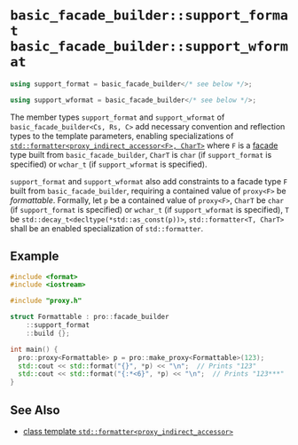 # `basic_facade_builder::support_format`<br />`basic_facade_builder::support_wformat`

```cpp
using support_format = basic_facade_builder</* see below */>;

using support_wformat = basic_facade_builder</* see below */>;
```

The member types `support_format` and `support_wformat` of `basic_facade_builder<Cs, Rs, C>` add necessary convention and reflection types to the template parameters, enabling specializations of [`std::formatter<proxy_indirect_accessor<F>, CharT>`](../formatter_proxy_indirect_accessor.md) where `F` is a [facade](../facade.md) type built from `basic_facade_builder`, `CharT` is `char` (if `support_format` is specified) or `wchar_t` (if `support_wformat` is specified).

`support_format` and `support_wformat` also add constraints to a facade type `F` built from `basic_facade_builder`, requiring a contained value of `proxy<F>` be *formattable*. Formally, let `p` be a contained value of `proxy<F>`, `CharT` be `char` (if `support_format` is specified) or `wchar_t` (if `support_wformat` is specified), `T` be `std::decay_t<decltype(*std::as_const(p))>`, `std::formatter<T, CharT>` shall be an enabled specialization of `std::formatter`.

## Example

```cpp
#include <format>
#include <iostream>

#include "proxy.h"

struct Formattable : pro::facade_builder
    ::support_format
    ::build {};

int main() {
  pro::proxy<Formattable> p = pro::make_proxy<Formattable>(123);
  std::cout << std::format("{}", *p) << "\n";  // Prints "123"
  std::cout << std::format("{:*<6}", *p) << "\n";  // Prints "123***"
}
```

## See Also

- [class template `std::formatter<proxy_indirect_accessor>`](../formatter_proxy_indirect_accessor.md)
